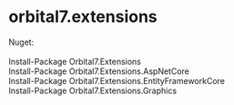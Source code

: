 # orbital7.extensions
<div>Nuget:</div>
<div>&nbsp;</div>
<div>Install-Package Orbital7.Extensions</div>
<div>Install-Package Orbital7.Extensions.AspNetCore</div>
<div>Install-Package Orbital7.Extensions.EntityFrameworkCore</div>
<div>Install-Package Orbital7.Extensions.Graphics</div>
